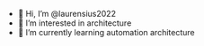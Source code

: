 - 👋 Hi, I’m @laurensius2022
- 👀 I’m interested in architecture
- 🌱 I’m currently learning automation architecture

<!---
laurensius2022/laurensius2022 is a ✨ special ✨ repository because its `README.md` (this file) appears on your GitHub profile.
You can click the Preview link to take a look at your changes.
--->
